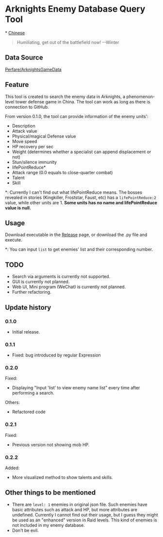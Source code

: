 # Arknights Enemy Database Query Tool
\* [Chinese](https://github.com/Mark9804/arknights-enemydata-search/blob/master/README.md)
> Humiliating, get out of the battlefield now! --Winter

## Data Source

[Perfare/ArknightsGameData](https://github.com/Perfare/ArknightsGameData)

## Feature

This tool is created to search the enemy data in Arknights, a phenomenon-level tower defense game in China. The tool can work as long as there is connection to GitHub.

From version 0.1.0, the tool can provide information of the enemy units':

* Description
* Attack value
* Physical/magical Defense value
* Move speed
* HP recovery per sec
* Weight (determines whether a specialist can append displacement or not)
* Stun/silence immunity
* lifePointReduce\*
* Attack range (0.0 equals to close-quarter combat)
* Talent
* Skill

\*: Currently I can't find out what lifePointReduce means. The bosses revealed in stories (Kingkiller, Froststar, Faust, etc) has a ```lifePointReduce:2``` value, while other units are 1. **Some units has no name and lifePointReduce value is null.**

## Usage

Download executable in the [Release](https://github.com/Mark9804/arknights-enemydata-search/releases) page, or download the .py file and execute.

\*: You can input ```list``` to get enemies' list and their corresponding number.

## TODO

* Search via arguments is currently not supported.
* GUI is currently not planned.
* Web UI, Mini program (WeChat) is currently not planned.
* Further refactoring.

## Update history

### 0.1.0

* Initial release.

### 0.1.1

* Fixed: bug introduced by regular Expression

### 0.2.0

Fixed:

* Displaying "Input 'list' to view enemy name list" every time after performing a search.

Others:

* Refactored code

### 0.2.1

Fixed:

* Previous version not showing mob HP.

### 0.2.2

Added:

* More visualized method to show talents and skills.

## Other things to be mentioned

* There are ```level: 1``` enemies in original json file. Such enemies have basic attributes such as attack and HP, but more attributes are undefined. Currently I cannot find out their usage, but I guess they might be used as an "enhanced" version in Raid levels. This kind of enemies is not included in my enemy database.
* Don't be evil.
